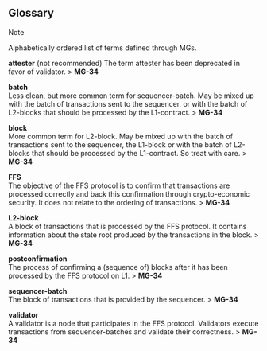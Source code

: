 ## Glossary

> [!NOTE]
> Alphabetically ordered list of terms defined through MGs.

**attester**  (not recommended)
The term attester has been deprecated in favor of validator. > **MG-34**

**batch**  
Less clean, but more common term for sequencer-batch. May be mixed up with the batch of transactions sent to the sequencer, or with the batch of L2-blocks that should be processed by the L1-contract. > **MG-34**

**block**  
More common term for L2-block. May be mixed up with the batch of transactions sent to the sequencer, the L1-block or with the batch of L2-blocks that should be processed by the L1-contract. So treat with care. > **MG-34**

**FFS**  
The objective of the FFS protocol is to confirm that transactions are processed correctly and back this confirmation through crypto-economic security. It does not relate to the ordering of transactions. > **MG-34**

**L2-block**  
A block of transactions that is processed by the FFS protocol. It contains information about the state root produced by the transactions in the block. > **MG-34**

**postconfirmation**  
The process of confirming a (sequence of) blocks after it has been processed by the FFS protocol on L1. > **MG-34**

**sequencer-batch**  
The block of transactions that is provided by the sequencer. > **MG-34**

**validator**  
A validator is a node that participates in the FFS protocol. Validators execute transactions from sequencer-batches and validate their correctness. > **MG-34**


